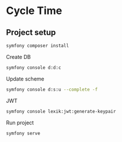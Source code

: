 # Cycle Time

## Project setup
```sh
symfony composer install
```

Create DB
```sh
symfony console d:d:c
```
Update scheme
```sh
symfony console d:s:u --complete -f
```
JWT
```sh
symfony console lexik:jwt:generate-keypair
```
Run project
```sh
symfony serve
```